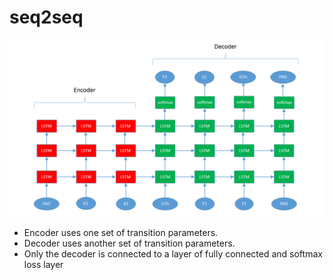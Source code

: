 # seq2seq

![alt tag](lstm_rnn.png)

- Encoder uses one set of transition parameters.
- Decoder uses another set of transition parameters.
- Only the decoder is connected to a layer of fully connected and softmax loss layer

